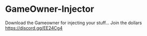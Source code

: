 # GameOwner-Injector
Download the Gameowner for injecting your stuff...  Join the dollars https://discord.gg/EE24Cg4
